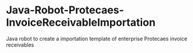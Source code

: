 # Java-Robot-Protecaes-InvoiceReceivableImportation
Java robot to create a importation template of enterprise Protecaes invoice receivables
